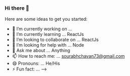 ### Hi there 👋

Here are some ideas to get you started:

- 🔭 I’m currently working on ... 
- 🌱 I’m currently learning ... ReactJs
- 👯 I’m looking to collaborate on ... ReactJs
- 🤔 I’m looking for help with ... Node
- 💬 Ask me about ... Anything
- 📫 How to reach me: ... sourabhchavan73@gmail.com
- 😄 Pronouns: ... He/His
- ⚡ Fun fact: ...
-->
